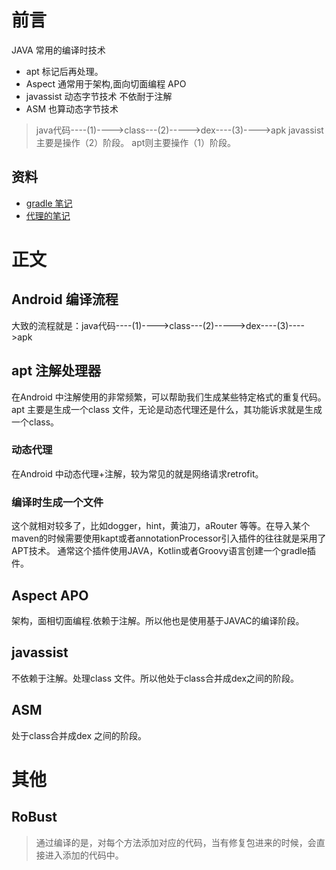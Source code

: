 # 前言
JAVA 常用的编译时技术

* apt  标记后再处理。
* Aspect 通常用于架构,面向切面编程 APO
* javassist 动态字节技术 不依耐于注解 
* ASM 也算动态字节技术
> java代码----(1)---->class---(2)----->dex----(3)---->apk
> javassist 主要是操作（2）阶段。
> apt则主要操作（1）阶段。
## 资料 
* [gradle 笔记](./../../gradle)
* [代理的笔记](./../代理)
# 正文
## Android 编译流程
大致的流程就是：java代码----(1)---->class---(2)----->dex----(3)---->apk



## apt 注解处理器
在Android 中注解使用的非常频繁，可以帮助我们生成某些特定格式的重复代码。
apt 主要是生成一个class 文件，无论是动态代理还是什么，其功能诉求就是生成一个class。
### 动态代理
在Android 中动态代理+注解，较为常见的就是网络请求retrofit。
### 编译时生成一个文件
这个就相对较多了，比如dogger，hint，黄油刀，aRouter 等等。在导入某个maven的时候需要使用kapt或者annotationProcessor引入插件的往往就是采用了APT技术。
通常这个插件使用JAVA，Kotlin或者Groovy语言创建一个gradle插件。
## Aspect APO
架构，面相切面编程.依赖于注解。所以他也是使用基于JAVAC的编译阶段。
## javassist 
不依赖于注解。处理class 文件。所以他处于class合并成dex之间的阶段。
## ASM
处于class合并成dex 之间的阶段。
# 其他 

## RoBust
> 通过编译的是，对每个方法添加对应的代码，当有修复包进来的时候，会直接进入添加的代码中。